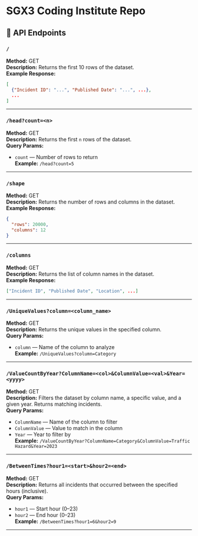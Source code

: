 # SGX3 Coding Institute Repo

## 📌 API Endpoints

### `/`
**Method:** GET  
**Description:** Returns the first 10 rows of the dataset.  
**Example Response:**  
```json
[
  {"Incident ID": "...", "Published Date": "...", ...},
  ...
]
```

---

### `/head?count=<n>`
**Method:** GET  
**Description:** Returns the first `n` rows of the dataset.  
**Query Params:**
- `count` — Number of rows to return  
**Example:** `/head?count=5`

---

### `/shape`
**Method:** GET  
**Description:** Returns the number of rows and columns in the dataset.  
**Example Response:**
```json
{
  "rows": 20000,
  "columns": 12
}
```

---

### `/columns`
**Method:** GET  
**Description:** Returns the list of column names in the dataset.  
**Example Response:**
```json
["Incident ID", "Published Date", "Location", ...]
```

---

### `/UniqueValues?column=<column_name>`
**Method:** GET  
**Description:** Returns the unique values in the specified column.  
**Query Params:**
- `column` — Name of the column to analyze  
**Example:** `/UniqueValues?column=Category`

---

### `/ValueCountByYear?ColumnName=<col>&ColumnValue=<val>&Year=<yyyy>`
**Method:** GET  
**Description:** Filters the dataset by column name, a specific value, and a given year. Returns matching incidents.  
**Query Params:**
- `ColumnName` — Name of the column to filter  
- `ColumnValue` — Value to match in the column  
- `Year` — Year to filter by  
**Example:** `/ValueCountByYear?ColumnName=Category&ColumnValue=Traffic Hazard&Year=2023`

---

### `/BetweenTimes?hour1=<start>&hour2=<end>`
**Method:** GET  
**Description:** Returns all incidents that occurred between the specified hours (inclusive).  
**Query Params:**
- `hour1` — Start hour (0–23)  
- `hour2` — End hour (0–23)  
**Example:** `/BetweenTimes?hour1=6&hour2=9`

---
